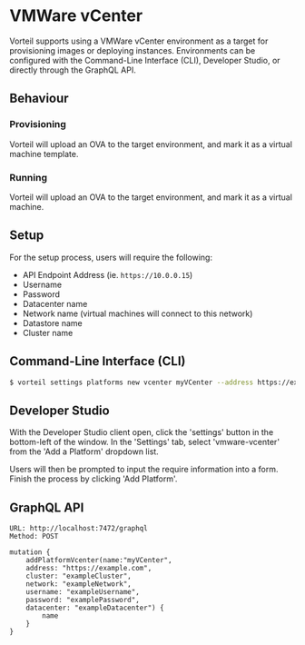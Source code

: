 # VMWare vCenter

Vorteil supports using a VMWare vCenter environment as a target for provisioning images or deploying instances. Environments can be configured with the Command-Line Interface (CLI), Developer Studio, or directly through the GraphQL API.

## Behaviour
### Provisioning
Vorteil will upload an OVA to the target environment, and mark it as a virtual machine template.

### Running
Vorteil will upload an OVA to the target environment, and mark it as a virtual machine.

## Setup
For the setup process, users will require the following:

- API Endpoint Address (ie. ```https://10.0.0.15```)
- Username
- Password
- Datacenter name
- Network name (virtual machines will connect to this network)
- Datastore name
- Cluster name

## Command-Line Interface (CLI)
```bash
$ vorteil settings platforms new vcenter myVCenter --address https://example.com --cluster exampleCluster --datacenter exampleDatacenter --datastore exampleDatastore --network exampleNetwork --password examplePassword --username exampleUsername
```

## Developer Studio
With the Developer Studio client open, click the 'settings' button in the bottom-left of the window. In the 'Settings' tab, select 'vmware-vcenter' from the 'Add a Platform' dropdown list.

Users will then be prompted to input the require information into a form. Finish the process by clicking 'Add Platform'.

## GraphQL API
```
URL: http://localhost:7472/graphql
Method: POST

mutation {
    addPlatformVcenter(name:"myVCenter",
    address: "https://example.com",
    cluster: "exampleCluster",
    network: "exampleNetwork",
    username: "exampleUsername",
    password: "examplePassword",
    datacenter: "exampleDatacenter") {
        name
    }
}
```